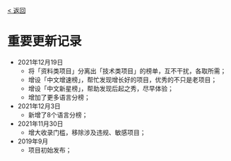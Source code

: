 [< 返回](https://github.com/kon9chunkit/GitHub-Chinese-Top-Charts#github中文排行榜)

# 重要更新记录

- 2021年12月19日
  - 将「资料类项目」分离出「技术类项目」的榜单，互不干扰，各取所需；
  - 增设「中文增速榜」，帮忙发现增长好的项目，优秀的不只是老项目；
  - 增设「中文新星榜」，帮助发现后起之秀，尽早体验；
  - 增加了更多语言分榜；
- 2021年12月3日
  - 新增了8个语言分榜；
- 2021年11月30日
  - 增大收录门槛，移除涉及违规、敏感项目；
- 2019年9月
  - 项目初始发布；
